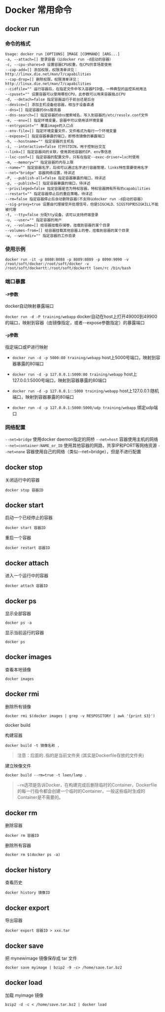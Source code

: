 # Docker 常用命令


## docker run

### 命令的格式
```
Usage: docker run [OPTIONS] IMAGE [COMMAND] [ARG...]
-a, --attach=[] 登录容器（以docker run -d启动的容器）
-c, --cpu-shares=0 设置容器CPU权重，在CPU共享场景使用
--cap-add=[] 添加权限，权限清单详见：http://linux.die.net/man/7/capabilities
--cap-drop=[] 删除权限，权限清单详见：http://linux.die.net/man/7/capabilities
--cidfile="" 运行容器后，在指定文件中写入容器PID值，一种典型的监控系统用法
--cpuset="" 设置容器可以使用哪些CPU，此参数可以用来容器独占CPU
-d, --detach=false 指定容器运行于前台还是后台
--device=[] 添加主机设备给容器，相当于设备直通
--dns=[] 指定容器的dns服务器
--dns-search=[] 指定容器的dns搜索域名，写入到容器的/etc/resolv.conf文件
-e, --env=[] 指定环境变量，容器中可以使用该环境变量
--entrypoint="" 覆盖image的入口点
--env-file=[] 指定环境变量文件，文件格式为每行一个环境变量
--expose=[] 指定容器暴露的端口，即修改镜像的暴露端口
-h, --hostname="" 指定容器的主机名
-i, --interactive=false 打开STDIN，用于控制台交互
--link=[] 指定容器间的关联，使用其他容器的IP、env等信息
--lxc-conf=[] 指定容器的配置文件，只有在指定--exec-driver=lxc时使用
-m, --memory="" 指定容器的内存上限
--name="" 指定容器名字，后续可以通过名字进行容器管理，links特性需要使用名字
--net="bridge" 容器网络设置，待详述
-P, --publish-all=false 指定容器暴露的端口，待详述
-p, --publish=[] 指定容器暴露的端口，待详述
--privileged=false 指定容器是否为特权容器，特权容器拥有所有的capabilities
--restart="" 指定容器停止后的重启策略，待详述
--rm=false 指定容器停止后自动删除容器(不支持以docker run -d启动的容器)
--sig-proxy=true 设置由代理接受并处理信号，但是SIGCHLD、SIGSTOP和SIGKILL不能被代理
-t, --tty=false 分配tty设备，该可以支持终端登录
-u, --user="" 指定容器的用户
-v, --volume=[] 给容器挂载存储卷，挂载到容器的某个目录
--volumes-from=[] 给容器挂载其他容器上的卷，挂载到容器的某个目录
-w, --workdir="" 指定容器的工作目录
```

### 使用示例

```
docker run -it -p 8088:8088 -p 8089:8089 -p 8090:9090 -v /root/soft/docker:/root/soft/docker -v /root/soft/dockertt:/root/soft/dockertt loen/rc /bin/bash

```

### 端口暴露

#### `-P`参数

docker自动映射暴露端口

`docker run -d -P training/webapp` docker自动在host上打开49000到49900的端口，映射到容器（由镜像指定，或者--expose参数指定）的暴露端口

#### `-p`参数

指定端口或IP进行映射

* `docker run -d -p 5000:80 training/webapp` host上5000号端口，映射到容器暴露的80端口

* `docker run -d -p 127.0.0.1:5000:80 training/webapp` host上127.0.0.1:5000号端口，映射到容器暴露的80端口

* `docker run -d -p 127.0.0.1::5000 training/webapp` host上127.0.0.1:随机端口，映射到容器暴露的80端口

* `docker run -d -p 127.0.0.1:5000:5000/udp training/webapp` 绑定udp端口


### 网络配置

`--net=bridge` 使用docker daemon指定的网桥
`--net=host` 容器使用主机的网络
`--net=container:NAME_or_ID` 使用其他容器的网路，共享IP和PORT等网络资源
`--net=none` 容器使用自己的网络（类似--net=bridge），但是不进行配置

## docker stop


关闭运行中的容器

```
docker stop 容器ID
```


## docker start

启动一个已经停止的容器

```
docker start 容器ID
```


重启一个容器

```
docker restart 容器ID
```


## docker attach

进入一个运行中的容器


```
docker attach 容器ID
```

## docker ps

显示全部容器

```
docker ps -a
```


显示当前运行的容器

```
docker ps
```


## docker images

查看本地镜像

```
docker images
```

## docker rmi

删除所有镜像

```
docker rmi $(docker images | grep -v RESPOSITORY | awk '{print $3}')
```

docker build

构建容器

`docker build -t 镜像名称 .`

> 注意：后面的`.`指的是当前文件夹 (其实是Dockerfile存放的文件夹)


建立映像文件

```
docker build --rm=true -t loen/lamp .
```
> `–rm`选项是告诉Docker，在构建完成后删除临时的Container，Dockerfile的每一行指令都会创建一个临时的Container，一般这些临时生成的Container是不需要的。

## docker rm

删除容器

```
docker rm 容器ID
```

删除所有容器

```
docker rm $(docker ps -a) 
```


## docker history

查看历史

```
docker history 镜像ID
```


## docker export

导出容器

```
docker export 容器ID > xxx.tar
```

## docker save

把 mynewimage 镜像保存成 tar 文件

```
docker save myimage | bzip2 -9 -c> /home/save.tar.bz2
```

## docker load

加载 myimage 镜像

```
bzip2 -d -c < /home/save.tar.bz2 | docker load
```





